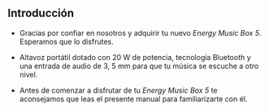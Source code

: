 ## Introducción

*	Gracias por confiar en nosotros y adquirir tu nuevo *Energy Music Box 5*. Esperamos que lo disfrutes.

*	Altavoz portátil dotado con 20 W de potencia, tecnología Bluetooth y una entrada de audio de 3, 5 mm para que tu música se escuche a otro nivel.

*	Antes de comenzar a disfrutar de tu *Energy Music Box 5* te aconsejamos que leas el presente manual para familiarizarte con él.

